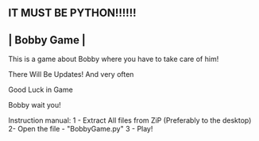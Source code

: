 IT MUST BE PYTHON!!!!!!
-----------------------
|     Bobby   Game    |
-----------------------

This is a game about Bobby where you have to take care of him!

There Will Be Updates! And very often

Good Luck in Game

Bobby wait you!


Instruction manual: 
1 - Extract All files from ZiP (Preferably to the desktop)
2- Open the file - "BobbyGame.py"
3 - Play!
